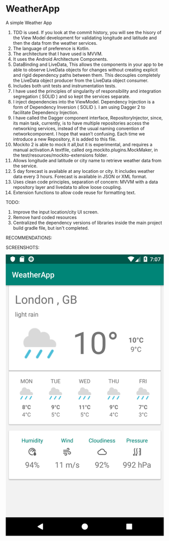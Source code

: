 # WeatherApp
A simple Weather App

1. TDD is used. If you look at the commit history, you will see the hisory of the View Model development for validating longitude and latitude and then the data from the weather services.
2. The language of preference is Kotlin.
2. The architecture that I have used is MVVM.
3. It uses the Android Architecture Components.
4. DataBinding and LiveData, This allows the components in your app to be able to observe LiveData objects for changes without creating explicit and rigid dependency paths between them. This decouples completely the LiveData object producer from the LiveData object consumer.
5. Includes both unit tests and instrumentation tests. 
6. I have used the principles of singularity of responsibility and integration segregation ( SOLID ) and so kept the services separate.
7. I inject dependencies into the ViewModel. Dependency Injection is a form of Dependency Inversion ( SOLID ). I am using Dagger 2 to facilitate Dependency Injection.
8. I have called the Dagger component interface, RepositoryInjector, since, its main task, currently, is to have multiple repositories access the 
networking services, instead of the usual naming convention of networkcomponent. I hope that wasn’t confusing. Each time we introduce a new Repository, it is added to this file.
9. Mockito 2 is able to mock it all,but it is experimental, and requires a manual activation.A textfile, called org.mockito.plugins.MockMaker, in the test/resources/mockito-extensions folder.
10. Allows longitude and latitude or city name to retrieve weather data from the service.
11. 5 day forecast is available at any location or city. It includes weather data every 3 hours. Forecast is available in JSON or XML format.
12. Uses clean code principles, separation of concern: MVVM with a data repository layer and livedata to allow loose coupling.
13. Extension functions to allow code reuse for formatting text.

TODO:

1. Improve the input location/city UI screen.
2. Remove hard coded resources
3. Centralized the dependency versions of libraries inside the main project build gradle file, but isn't completed.

RECOMMENDATIONS:


SCREENSHOTS:



![Screenshot](screenshot.png)
